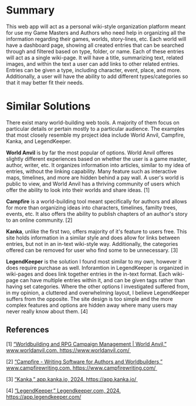 # Summary

This web app will act as a personal wiki-style organization platform meant for use my Game Masters and Authors who need help in organizing all the information regarding their games, worlds, story-lines, etc. Each world will have a dashboard page, showing all created entries that can be searched through and filtered based on type, folder, or name. Each of these entries will act as a single wiki-page. It will have a title, summarizing text, related images, and within the text a user can add links to other related entries. Entries can be given a type, including character, event, place, and more. Additionally, a user will have the ability to add different types/categories so that it may better fit their needs.

# Similar Solutions

There exist many world-building web tools. A majority of them focus on particular details or pertain mostly to a particular audience. The examples that most closely resemble my project idea include World Anvil, Campfire, Kanka, and LegendKeeper. 

**World Anvil** is by far the most popular of options. World Anvil offeres slightly different experiences based on whether the user is a game master, author, writer, etc. It organizes information into articles, similar to my idea of entries, without the linking capability. Many feature such as interactive maps, timelines, and more are hidden behind a pay wall. A user's world is public to view, and World Anvil has a thriving community of users which offer the ability to look into their worlds and share ideas. [1]

**Campfire** is a world-building tool meant specifically for authors and allows for more than organizing ideas into characters, timelines, familty trees, events, etc. It also offers the ability to publish chapters of an author's story to an online community. [2]

**Kanka**, unlike the first two, offers majority of it's feature to users free. This site holds information in a similar style and does allow for links between entries, but not in an in-text wiki-style way. Additionally, the categories offered can be removed for user who find some to be unnecessary. [3]

**LegendKeeper** is the solution I found most similar to my own, however it does require purchase as well. Inforamtion in LegendKeeper is organized in wiki-pages and does link together entries in the in-text format. Each wiki-page can have multiple entries within it, and can be given tags rather than having set categories. Where the other options I investigated suffered from, in my opinion, a cluttered and overwhelming layout, I believe LegendKeeper suffers from the opposite. The site design is too simple and the more complex features and options are hidden away where many users may never really know about them. [4]

## References

[1] [“Worldbuilding and RPG Campaign Management | World Anvil,” www.worldanvil.com. https://www.worldanvil.com/
‌](https://www.worldanvil.com/)

[2] [“Campfire - Writing Software for Authors and Worldbuilders,” www.campfirewriting.com. https://www.campfirewriting.com/
‌](https://www.campfirewriting.com/)

[3] [“Kanka,” app.kanka.io, 2024. https://app.kanka.io/
‌](https://app.kanka.io/)

[4] [“LegendKeeper,” Legendkeeper.com, 2024. https://app.legendkeeper.com/‌
](https://app.legendkeeper.com/)

